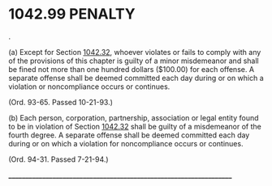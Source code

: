 1042.99 PENALTY
===============

.

​(a) Except for Section [1042.32](43c0aace.html), whoever violates or
fails to comply with any of the provisions of this chapter is guilty of
a minor misdemeanor and shall be fined not more than one hundred dollars
($100.00) for each offense. A separate offense shall be deemed
committed each day during or on which a violation or noncompliance
occurs or continues.

(Ord. 93-65. Passed 10-21-93.)

​(b) Each person, corporation, partnership, association or legal entity
found to be in violation of Section [1042.32](43c0aace.html) shall be
guilty of a misdemeanor of the fourth degree. A separate offense shall
be deemed committed each day during or on which a violation for
noncompliance occurs or continues.

(Ord. 94-31. Passed 7-21-94.)

**\_\_\_\_\_\_\_\_\_\_\_\_\_\_\_\_\_\_\_\_\_\_\_\_\_\_\_\_\_\_\_\_\_\_\_\_\_\_\_\_\_\_\_\_\_\_\_\_\_\_\_\_\_\_\_\_\_\_\_\_\_\_\_\_\_\_**
